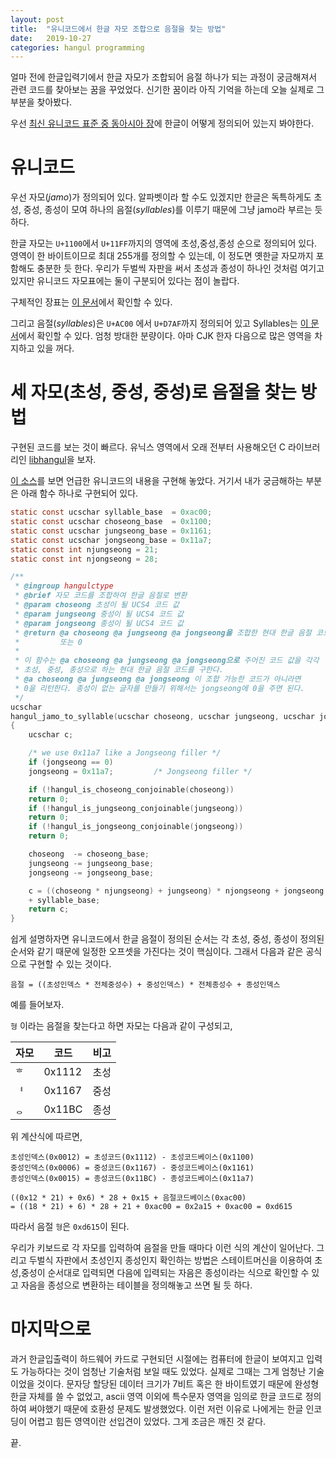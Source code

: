 ```yaml
---
layout: post
title:  "유니코드에서 한글 자모 조합으로 음절을 찾는 방법"
date:   2019-10-27
categories: hangul programming
---
```


얼마 전에 한글입력기에서 한글 자모가 조합되어 음절 하나가 되는 과정이
궁금해져서 관련 코드를 찾아보는 꿈을 꾸었었다. 신기한 꿈이라 아직 기억을
하는데 오늘 실제로 그 부분을 찾아봤다.

우선 [최신 유니코드 표준 중 동아시아 장](https://www.unicode.org/versions/Unicode12.0.0/ch18.pdf "Unicode12.0.0 chapter18")에 한글이 어떻게 정의되어 있는지 봐야한다. 

# 유니코드

우선 자모(*jamo*)가 정의되어 있다. 알파벳이라 할 수도 있겠지만 한글은
독특하게도 초성, 중성, 종성이 모여 하나의 음절(*syllables*)를 이루기
때문에 그냥 jamo라 부르는 듯 하다.

한글 자모는 `U+1100`에서 `U+11FF`까지의 영역에 초성,중성,종성 순으로
정의되어 있다. 영역이 한 바이트이므로 최대 255개를 정의할 수 있는데,
이 정도면 옛한글 자모까지 포함해도 충분한 듯 한다. 우리가 두벌씩
자판을 써서 초성과 종성이 하나인 것처럼 여기고 있지만 유니코드
자모표에는 둘이 구분되어 있다는 점이 놀랍다.

구체적인 장표는 [이 문서](https://www.unicode.org/charts/PDF/U1100.pdf)에서 확인할 수 있다.

그리고 음절(*syllables*)은 `U+AC00` 에서 `U+D7AF`까지 정의되어 있고
Syllables는 [이 문서](https://www.unicode.org/charts/PDF/UAC00.pdf)에서 확인할 수
있다. 엄청 방대한 분량이다. 아마 CJK 한자 다음으로 많은 영역을
차지하고 있을 꺼다.

# 세 자모(초성, 중성, 중성)로 음절을 찾는 방법

구현된 코드를 보는 것이 빠르다. 유닉스 영역에서 오래 전부터 사용해오던
C 라이브러리인 [libhangul](https://github.com/libhangul/libhangul)을
보자.

[이 소스](https://github.com/libhangul/libhangul/blob/master/hangul/hangulctype.c)를
보면 언급한 유니코드의 내용을 구현해 놓았다. 거기서 내가 궁금해하는
부분은 아래 함수 하나로 구현되어 있다.

```c
static const ucschar syllable_base  = 0xac00;
static const ucschar choseong_base  = 0x1100;
static const ucschar jungseong_base = 0x1161;
static const ucschar jongseong_base = 0x11a7;
static const int njungseong = 21;
static const int njongseong = 28;

/**
 * @ingroup hangulctype
 * @brief 자모 코드를 조합하여 한글 음절로 변환
 * @param choseong 초성이 될 UCS4 코드 값
 * @param jungseong 중성이 될 UCS4 코드 값
 * @param jongseong 종성이 될 UCS4 코드 값
 * @return @a choseong @a jungseong @a jongseong을 조합한 현대 한글 음절 코드,
 *         또는 0
 *
 * 이 함수는 @a choseong @a jungseong @a jongseong으로 주어진 코드 값을 각각
 * 초성, 중성, 종성으로 하는 현대 한글 음절 코드를 구한다.
 * @a choseong @a jungseong @a jongseong 이 조합 가능한 코드가 아니라면 
 * 0을 리턴한다. 종성이 없는 글자를 만들기 위해서는 jongseong에 0을 주면 된다.
 */
ucschar
hangul_jamo_to_syllable(ucschar choseong, ucschar jungseong, ucschar jongseong)
{
    ucschar c;

    /* we use 0x11a7 like a Jongseong filler */
    if (jongseong == 0)
	jongseong = 0x11a7;         /* Jongseong filler */

    if (!hangul_is_choseong_conjoinable(choseong))
	return 0;
    if (!hangul_is_jungseong_conjoinable(jungseong))
	return 0;
    if (!hangul_is_jongseong_conjoinable(jongseong))
	return 0;

    choseong  -= choseong_base;
    jungseong -= jungseong_base;
    jongseong -= jongseong_base;

    c = ((choseong * njungseong) + jungseong) * njongseong + jongseong
	+ syllable_base;
    return c;
}
```

쉽게 설명하자면 유니코드에서 한글 음절이 정의된 순서는 각 초성, 중성,
종성이 정의된 순서와 같기 때문에 일정한 오프셋을 가진다는 것이
핵심이다. 그래서 다음과 같은 공식으로 구현할 수 있는 것이다.

	음절 = ((초성인덱스 * 전체중성수) + 중성인덱스) * 전체종성수 + 종성인덱스

예를 들어보자.

`형` 이라는 음절을 찾는다고 하면 자모는 다음과 같이 구성되고,

| 자모 | 코드   | 비고 |
| ---- | ------ | ---- |
| `ᄒ` | 0x1112 | 초성 |
| `ᅧ` | 0x1167 | 중성 | 
| `ᆼ` | 0x11BC | 종성 |

위 계산식에 따르면, 

	초성인덱스(0x0012) = 초성코드(0x1112) - 초성코드베이스(0x1100)
	중성인덱스(0x0006) = 중성코드(0x1167) - 중성코드베이스(0x1161)
	종성인덱스(0x0015) = 종성코드(0x11BC) - 종성코드베이스(0x11a7)
	
	((0x12 * 21) + 0x6) * 28 + 0x15 + 음절코드베이스(0xac00)
	= ((18 * 21) + 6) * 28 + 21 + 0xac00 = 0x2a15 + 0xac00 = 0xd615

따라서 음절 `형`은 `0xd615`이 된다.

우리가 키보드로 각 자모를 입력하여 음절을 만들 때마다 이런 식의 계산이
일어난다.  그리고 두벌식 자판에서 초성인지 종성인지 확인하는 방법은
스테이트머신을 이용하여 초성,중성이 순서대로 입력되면 다음에 입력되는
자음은 종성이라는 식으로 확인할 수 있고 자음을 종성으로 변환하는
테이블을 정의해놓고 쓰면 될 듯 하다.


# 마지막으로

과거 한글입출력이 하드웨어 카드로 구현되던 시절에는 컴퓨터에 한글이
보여지고 입력도 가능하다는 것이 엄청난 기술처럼 보일 때도
있었다. 실제로 그때는 그게 엄청난 기술이었을 것이다. 문자당 할당된
데이터 크기가 7비트 혹은 한 바이트였기 때문에 완성형 한글 자체를 쓸 수
없었고, ascii 영역 이외에 특수문자 영역을 임의로 한글 코드로 정의하여
써야했기 때문에 호환성 문제도 발생했었다. 이런 저런 이유로 나에게는
한글 인코딩이 어렵고 힘든 영역이란 선입견이 있었다. 그게 조금은 깨진
것 같다.

끝.
